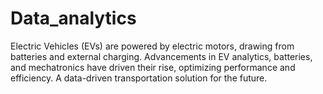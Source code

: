 # Data_analytics
Electric Vehicles (EVs) are powered by electric motors, drawing from batteries and external charging. Advancements in EV analytics, batteries, and mechatronics have driven their rise, optimizing performance and efficiency. A data-driven transportation solution for the future.
